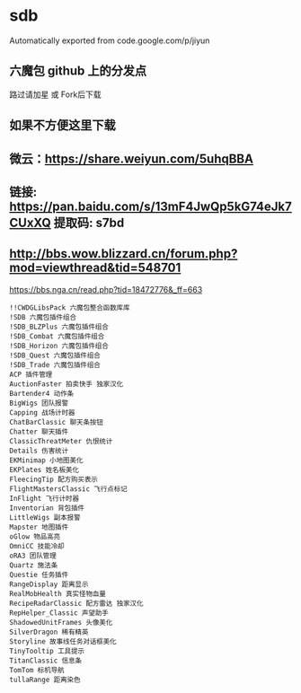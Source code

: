 # sdb
Automatically exported from code.google.com/p/jiyun

## 六魔包 github 上的分发点
路过请加星 或 Fork后下载

如果不方便这里下载
---
微云：https://share.weiyun.com/5uhqBBA
---
链接: https://pan.baidu.com/s/13mF4JwQp5kG74eJk7CUxXQ 提取码: s7bd 
---
http://bbs.wow.blizzard.cn/forum.php?mod=viewthread&tid=548701
---
https://bbs.nga.cn/read.php?tid=18472776&_ff=663

    !!CWDGLibsPack 六魔包整合函数库库
    !SDB 六魔包插件组合
    !SDB_BLZPlus 六魔包插件组合
    !SDB_Combat 六魔包插件组合
    !SDB_Horizon 六魔包插件组合
    !SDB_Quest 六魔包插件组合
    !SDB_Trade 六魔包插件组合
    ACP 插件管理
    AuctionFaster 拍卖快手 独家汉化
    Bartender4 动作条
    BigWigs 团队报警
    Capping 战场计时器
    ChatBarClassic 聊天条按钮
    Chatter 聊天插件
    ClassicThreatMeter 仇恨统计
    Details 伤害统计
    EKMinimap 小地图美化
    EKPlates 姓名板美化
    FleecingTip 配方购买表示
    FlightMastersClassic 飞行点标记
    InFlight 飞行计时器
    Inventorian 背包插件
    LittleWigs 副本报警
    Mapster 地图插件
    oGlow 物品高亮
    OmniCC 技能冷却
    oRA3 团队管理
    Quartz 施法条
    Questie 任务插件
    RangeDisplay 距离显示
    RealMobHealth 真实怪物血量
    RecipeRadarClassic 配方雷达 独家汉化
    RepHelper_Classic 声望助手
    ShadowedUnitFrames 头像美化
    SilverDragon 稀有精英
    Storyline 故事线任务对话框美化
    TinyTooltip 工具提示
    TitanClassic 信息条
    TomTom 标机导航
    tullaRange 距离染色
